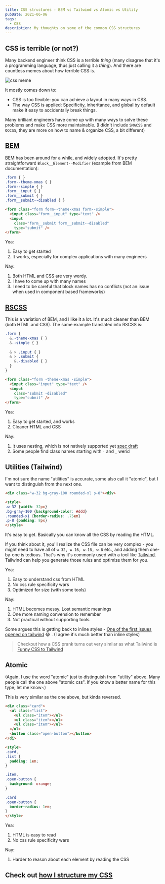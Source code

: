 ```yaml
---
title: CSS structures - BEM vs Tailwind vs Atomic vs Utility
pubDate: 2021-06-06
tags:
  - CSS
description: My thoughts on some of the common CSS structures
---
```


## CSS is terrible (or not?)

Many backend engineer think CSS is a terrible *thing* (many disagree that it's a programming language, thus just calling it a *thing*). And there are countless memes about how terrible CSS is.

![css meme](@assets/css-meme.gif)

It mostly comes down to:

- CSS is too flexible: you can achieve a layout in many ways in CSS.
- The way CSS is applied: Specificity, inheritance, and global by default make it easy to accidentally break things.

Many brilliant engineers have come up with many ways to solve these problems and make CSS more maintainable. (I didn't include `SMACSS` and `OOCSS`, they are more on how to name & organize CSS, a bit different)

## [BEM](http://getbem.com/)

BEM has been around for a while, and widely adopted. It's pretty straightforward `Block__Element--Modifier` (example from BEM documentation):

```css
.form { }
.form--theme-xmas { }
.form--simple { }
.form__input { }
.form__submit { }
.form__submit--disabled { }
```

```html
<form class="form form--theme-xmas form--simple">
  <input class="form__input" type="text" />
  <input
    class="form__submit form__submit--disabled"
    type="submit" />
</form>
```

Yea:

1. Easy to get started
1. It works, especially for complex applications with many engineers

Nay:

1. Both HTML and CSS are very wordy.
1. I have to come up with many names
1. I need to be careful that block names has no conflicts (not an issue when used in component based frameworks)

## [RSCSS](https://rscss.io/)

This is a variation of BEM, and I like it a lot. It's much cleaner than BEM (both HTML and CSS). The same example translated into RSCSS is:

```scss
.form {
  &.-theme-xmas { }
  &.-simple { }
  
  & > .input { }
  & > .submit {
    &.-disabled { }
  }
}
```

```html
<form class="form -theme-xmas -simple">
  <input class="input" type="text" />
  <input
    class="submit -disabled"
    type="submit" />
</form>
```

Yea:

1. Easy to get started, and works
1. Cleaner HTML and CSS

Nay:

1. It uses nesting, which is not natively supported yet [spec draft](https://drafts.csswg.org/css-nesting/)
1. Some people find class names starting with `-` and `_` werid

## Utilities (Tailwind)

I'm not sure the name "utilities" is accurate, some also call it "atomic", but I want to distinguish from the next one.

```html
<div class="w-32 bg-gray-100 rounded-xl p-8"><div>

<style>
.w-32 {width: 32px}
.bg-gray-100 {background-color: #ddd}
.rounded-x1 {border-radius: .75em}
.p-8 {padding: 8px}
</style>
```

It's easy to get. Basically you can know all the CSS by reading the HTML.

If you think about it, you'll realize the CSS file can be very complex - you might need to have all of `w-32, w-16, w-18, w-8` etc., and adding them one-by-one is tedious. That's why it's commonly used with a tool like [Tailwind](https://tailwindcss.com/). Tailwind can help you generate those rules and optimize them for you.

Yea:

1. Easy to understand css from HTML
1. No css rule specificity wars
1. Optimized for size (with some tools)

Nay:

1. HTML becomes messy. Lost semantic meanings
1. One more naming convension to remember
1. Not practical without supporting tools

Some argues this is getting back to inline styles - [One of the first issues opened on tailwind](https://github.com/tailwindlabs/discuss/issues/3) 😂 . (I agree it's much better than inline styles)

> Checkout how a CSS prank turns out very similar as what Tailwind is [Funny CSS to Tailwind](../../../2021/06/funny-css-to-tailwind)

## Atomic

(Again, I use the word "atomic" just to distinguish from "utility" above. Many people call the one above "atomic css". If you know a better name for this type, let me know~)

This is very similar as the one above, but kinda reversed.

```html
<div class="card">
  <ul class="list">
    <ul class="item"></ul>
    <ul class="item"></ul>
    <ul class="item"></ul>
  </ul>
  <button class="open-button"></button>
</di>

<style>
.card,
.list {
  padding: 1em;
}

.item,
.open-button {
  background: orange;
}

.card
.open-button {
  border-radius: 1em;
}
</style>
```

Yea:

1. HTML is easy to read
1. No css rule specificity wars

Nay:

1. Harder to reason about each element by reading the CSS

## Check out [how I structure my CSS](../../../2021/06/how-i-write-css)
